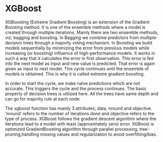 # XGBoost

XGBoosting (Extreme Gradient Boosting) is an extension of the Gradient Boosting method. It is one of the ensemble methods where a model is created through multiple iterations. 
Mainly there are two ensemble methods, viz; bagging and boosting. In Bagging we combine predictors from multiple-decision trees through a majority voting mechanism. In Boosting we build models sequentially by minimizing the error from previous models while increasing (or boosting) influence of high-performance models. It works in such a way that it calculates the error in first observation. This error is fed into the next model as input and new value is predicted. That error is again given as input to next model. This cycle continues until the ensemble of models is obtained. This is why it is called extreme gradient boosting.

In order to start the cycle, we make naïve predictions which are not accurate. This triggers the cycle and the process continues. The basic property of decision trees is utilized here. All the trees have same depth and can go for majority rule at each node.

The xgboost function has mainly 3 attributes; data, nround and objective. ‘nround’ refers to the number of iterations done and objective refers to the type of process. XGBoost follows the gradient descent algorithm where the iterations lead to a model with least (approximately zero) error. XGBoost is optimized GradientBoosting algorithm through parallel processing, tree-pruning,handling missing values and regularization to avoid overfitting/bias.   
